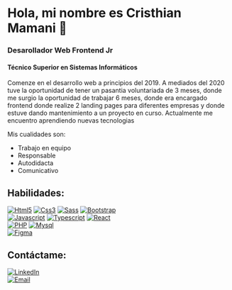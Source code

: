 # Hola, mi nombre es Cristhian Mamani 👋
### Desarollador Web Frontend Jr
#### Técnico Superior en Sistemas Informáticos
Comenze en el desarrollo web a principios del 2019. A mediados del 2020 tuve la oportunidad de tener un pasantia voluntariada de 3 meses, donde me surgio la oportunidad de trabajar 6 meses, donde era encargado frontend donde realize 2 landing pages para diferentes empresas y donde estuve dando mantenimiento a un proyecto en curso. Actualmente me encuentro aprendiendo nuevas tecnologias

Mis cualidades son: 
- Trabajo en equipo 
- Responsable
- Autodidacta
- Comunicativo

## Habilidades:
[![Html5](https://img.shields.io/badge/Html5-ef6526?style=for-the-badge&logo=html5&logoColor=white&labelColor=101010)]()
[![Css3](https://img.shields.io/badge/Css3-26A9DD?style=for-the-badge&logo=css3&logoColor=white&labelColor=101010)]()
[![Sass](https://img.shields.io/badge/Sass-CA6496?style=for-the-badge&logo=sass&logoColor=white&labelColor=101010)]()
[![Bootstrap](https://img.shields.io/badge/Bootstrap-7B0FF8?style=for-the-badge&logo=bootstrap&logoColor=white&labelColor=101010)]()
</br>
[![Javascript](https://img.shields.io/badge/Javascript-EFDA4D?style=for-the-badge&logo=javascript&logoColor=white&labelColor=101010)]()
[![Typescript](https://img.shields.io/badge/Typescript-3077C5?style=for-the-badge&logo=typescript&logoColor=white&labelColor=101010)]()
[![React](https://img.shields.io/badge/React-02D5FC?style=for-the-badge&logo=react&logoColor=white&labelColor=101010)]()
</br>
[![PHP](https://img.shields.io/badge/PHP-757AB2?style=for-the-badge&logo=php&logoColor=white&labelColor=101010)]()
[![Mysql](https://img.shields.io/badge/Myql-DA830D?style=for-the-badge&logo=mysql&logoColor=white&labelColor=101010)]()
</br>
[![Figma](https://img.shields.io/badge/Figma-A057FE?style=for-the-badge&logo=figma&logoColor=white&labelColor=101010)]()

## Contáctame:

[![LinkedIn](https://img.shields.io/badge/LinkedIn-015987?style=for-the-badge&logo=linkedin&logoColor=white&labelColor=101010)](https://www.linkedin.com/in/cristhian-mamani-murillo-3226a9204/)
</br>
[![Email](https://img.shields.io/badge/Gmail-E25A4C?style=for-the-badge&logo=gmail&logoColor=white&labelColor=101010)](mailto:cmm14012000@gmail.com)

